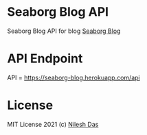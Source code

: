# Seaborg Blog API
Seaborg Blog API for blog [Seaborg Blog](https://seaborg-blog.netlify.app/)

# API Endpoint
API = https://seaborg-blog.herokuapp.com/api

# License
MIT License 2021 (c) [Nilesh Das](LICENSE)